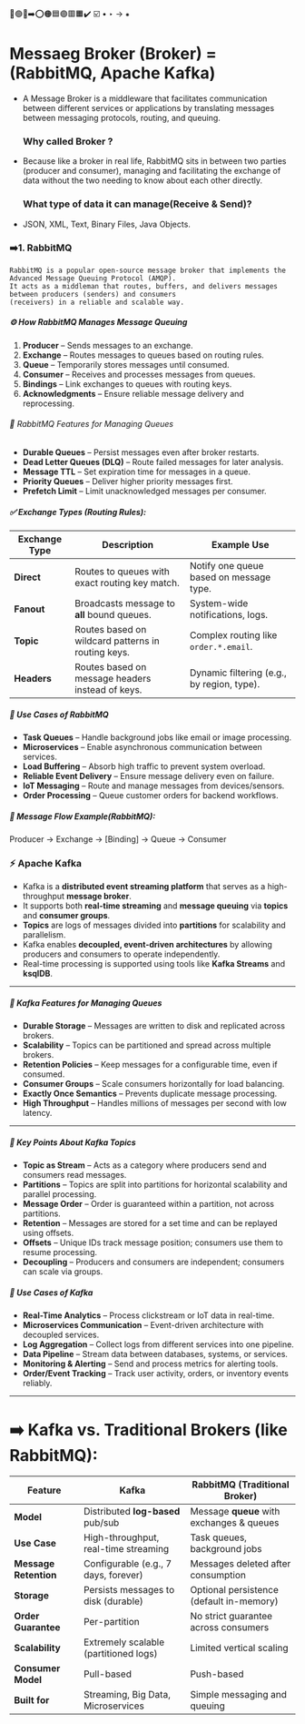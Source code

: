 🔵🟢🔴➡️⭕🟠🟦🟣🟥🟧✔️
☑️
•
‣
→
⁕

# Messaeg Broker (Broker) = (RabbitMQ, Apache Kafka)
- A Message Broker is a middleware that facilitates communication between different services or applications by 
     translating messages between messaging protocols, routing, and queuing.
   ### Why called Broker ?
 - Because like a broker in real life, RabbitMQ sits in between two parties (producer and consumer), 
    managing and facilitating the exchange of data without the two needing to know about each other directly.
   ### What type of data it can manage(Receive & Send)?
 -   JSON, XML, Text, Binary Files, Java Objects.

### ➡️1.  RabbitMQ
    RabbitMQ is a popular open-source message broker that implements the Advanced Message Queuing Protocol (AMQP). 
    It acts as a middleman that routes, buffers, and delivers messages between producers (senders) and consumers
    (receivers) in a reliable and scalable way.

 ##### ⚙️ How RabbitMQ Manages Message Queuing

1. **Producer** – Sends messages to an exchange.
2. **Exchange** – Routes messages to queues based on routing rules.
3. **Queue** – Temporarily stores messages until consumed.
4. **Consumer** – Receives and processes messages from queues.
5. **Bindings** – Link exchanges to queues with routing keys.
6. **Acknowledgments** – Ensure reliable message delivery and reprocessing.
   
###### 🧰 RabbitMQ Features for Managing Queues

- **Durable Queues** – Persist messages even after broker restarts.
- **Dead Letter Queues (DLQ)** – Route failed messages for later analysis.
- **Message TTL** – Set expiration time for messages in a queue.
- **Priority Queues** – Deliver higher priority messages first.
- **Prefetch Limit** – Limit unacknowledged messages per consumer.

##### ✅ Exchange Types (Routing Rules):
| Exchange Type | Description                                        | Example Use                                |
| ------------- | -------------------------------------------------- | ------------------------------------------ |
| **Direct**    | Routes to queues with exact routing key match.     | Notify one queue based on message type.    |
| **Fanout**    | Broadcasts message to **all** bound queues.        | System-wide notifications, logs.           |
| **Topic**     | Routes based on wildcard patterns in routing keys. | Complex routing like `order.*.email`.      |
| **Headers**   | Routes based on message headers instead of keys.   | Dynamic filtering (e.g., by region, type). |


##### 🚀 Use Cases of RabbitMQ

- **Task Queues** – Handle background jobs like email or image processing.
- **Microservices** – Enable asynchronous communication between services.
- **Load Buffering** – Absorb high traffic to prevent system overload.
- **Reliable Event Delivery** – Ensure message delivery even on failure.
- **IoT Messaging** – Route and manage messages from devices/sensors.
- **Order Processing** – Queue customer orders for backend workflows.

##### 🔄 Message Flow Example(RabbitMQ):
Producer → Exchange → [Binding] → Queue → Consumer


### ⚡ Apache Kafka 

- Kafka is a **distributed event streaming platform** that serves as a high-throughput **message broker**.
- It supports both **real-time streaming** and **message queuing** via **topics** and **consumer groups**.
- **Topics** are logs of messages divided into **partitions** for scalability and parallelism.
- Kafka enables **decoupled, event-driven architectures** by allowing producers and consumers to operate independently.
- Real-time processing is supported using tools like **Kafka Streams** and **ksqlDB**.

---

##### 🧰 Kafka Features for Managing Queues

- **Durable Storage** – Messages are written to disk and replicated across brokers.
- **Scalability** – Topics can be partitioned and spread across multiple brokers.
- **Retention Policies** – Keep messages for a configurable time, even if consumed.
- **Consumer Groups** – Scale consumers horizontally for load balancing.
- **Exactly Once Semantics** – Prevents duplicate message processing.
- **High Throughput** – Handles millions of messages per second with low latency.

---

##### 🔹 Key Points About Kafka Topics

- **Topic as Stream** – Acts as a category where producers send and consumers read messages.
- **Partitions** – Topics are split into partitions for horizontal scalability and parallel processing.
- **Message Order** – Order is guaranteed within a partition, not across partitions.
- **Retention** – Messages are stored for a set time and can be replayed using offsets.
- **Offsets** – Unique IDs track message position; consumers use them to resume processing.
- **Decoupling** – Producers and consumers are independent; consumers can scale via groups.

##### 🚀 Use Cases of Kafka

- **Real-Time Analytics** – Process clickstream or IoT data in real-time.
- **Microservices Communication** – Event-driven architecture with decoupled services.
- **Log Aggregation** – Collect logs from different services into one pipeline.
- **Data Pipeline** – Stream data between databases, systems, or services.
- **Monitoring & Alerting** – Send and process metrics for alerting tools.
- **Order/Event Tracking** – Track user activity, orders, or inventory events reliably.

---


#  ➡️ Kafka vs. Traditional Brokers (like RabbitMQ):

| Feature               | **Kafka**                             | **RabbitMQ** (Traditional Broker)         |
| --------------------- | ------------------------------------- | ----------------------------------------- |
| **Model**             | Distributed **log-based** pub/sub     | Message **queue** with exchanges & queues |
| **Use Case**          | High-throughput, real-time streaming  | Task queues, background jobs              |
| **Message Retention** | Configurable (e.g., 7 days, forever)  | Messages deleted after consumption        |
| **Storage**           | Persists messages to disk (durable)   | Optional persistence (default in-memory)  |
| **Order Guarantee**   | Per-partition                         | No strict guarantee across consumers      |
| **Scalability**       | Extremely scalable (partitioned logs) | Limited vertical scaling                  |
| **Consumer Model**    | Pull-based                            | Push-based                                |
| **Built for**         | Streaming, Big Data, Microservices    | Simple messaging and queuing              |
